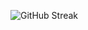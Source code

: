 <p style="align: center;"><img src="https://streak-stats.demolab.com?user=olivernybo&theme=onedark&hide_border=true&date_format=j%20M%5B%20Y%5D&mode=weekly&hide_current_streak=true" alt="GitHub Streak" /></p>
